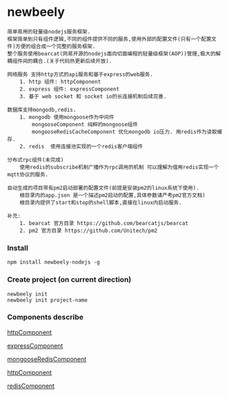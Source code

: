 # newbeely

    简单易用的轻量级nodejs服务框架.
    框架简单到只有组件逻辑,不同的组件提供不同的服务,使用外部的配置文件(只有一个配置文件)方便的组合成一个完整的服务框架.
    整个服务使用bearcat(网易开源的nodejs面向切面编程的轻量级框架(AOP))管理,极大的解耦组件间的耦合.(关于代码热更新后续开放).
    
    网络服务 支持http方式的api服务和基于express的web服务.
        1. http 组件: httpComponent
        2. express 组件: expressComponent
        3. 基于 web socket 和 socket io的长连接机制后续完善.
        
    数据库支持mongodb,redis.
        1. mongodb 使用mongoose作为中间件
            mongooseComponent 纯粹的mongoose组件
            mongooseRedisCacheComponent 优化mongodb io压力. 用redis作为读取缓存.
        2. redis  使用连接池实现的一个redis客户端组件
        
    分布式rpc组件(未完成)
        使用redis的subscribe机制广播作为rpc调用的机制 可以理解为借用redis实现一个mqtt协议的服务.
        
    自动生成的项目带有pm2启动部署的配置文件(前提是安装pm2的linux系统下使用).
        根目录内的app.json 是一个描述pm2启动的配置,具体参数请产考pm2官方文档)
        根目录内提供了start和stop的shell脚本,直接在linux内启动服务.
        
    补充:
        1. bearcat 官方目录 https://github.com/bearcatjs/bearcat
        2. pm2 官方目录 https://github.com/Unitech/pm2
        
### Install

    npm install newbeely-nodejs -g

### Create project (on current direction)

    newbeely init
    newbeely init project-name
    
### Components describe

<a href="https://github.com/Gandalfull/newbeely-nodejs/blob/master/lib/components/httpComponent/ReadMe.MD">httpComponent</a>

<a href="https://github.com/Gandalfull/newbeely-nodejs/blob/master/lib/components/expressComponent/ReadMe.MD">expressComponent</a>

<a href="https://github.com/Gandalfull/newbeely-nodejs/blob/master/lib/components/mongooseComponent/ReadMe.MD">mongooseRedisComponent</a>

<a href="https://github.com/Gandalfull/newbeely-nodejs/blob/master/lib/components/mongooseRedisCacheComponent/ReadMe.MD">httpComponent</a>

<a href="https://github.com/Gandalfull/newbeely-nodejs/blob/master/lib/components/redisComponent/ReadMe.MD">redisComponent</a>
    
    